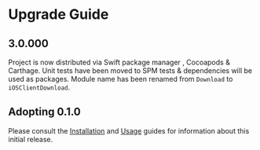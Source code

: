 # Upgrade Guide

## 3.0.000
Project is now distributed via Swift package manager , Cocoapods & Carthage.
Unit tests have been moved to SPM tests & dependencies will be used as packages.
Module name has been renamed from `Download` to `iOSClientDownload`. 


## Adopting 0.1.0
Please consult the [Installation](https://github.com/EricssonBroadcastServices/iOSClientDownload/blob/master/README.md#installation) and [Usage](https://github.com/EricssonBroadcastServices/iOSClientDownload/blob/master/README.md#getting-started) guides for information about this initial release.
